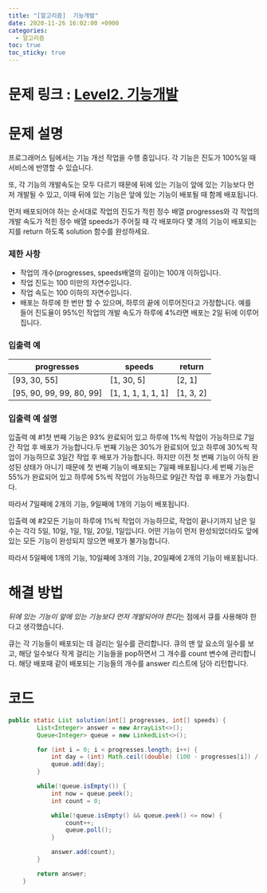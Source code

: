 ```yaml
---
title: "[알고리즘]  기능개발"
date: 2020-11-26 16:02:00 +0900
categories:
  - 알고리즘
toc: true
toc_sticky: true
---
```


# 문제 링크 : [Level2. 기능개발](https://programmers.co.kr/learn/courses/30/lessons/42586)


# **문제 설명**

프로그래머스 팀에서는 기능 개선 작업을 수행 중입니다. 각 기능은 진도가 100%일 때 서비스에 반영할 수 있습니다.

또, 각 기능의 개발속도는 모두 다르기 때문에 뒤에 있는 기능이 앞에 있는 기능보다 먼저 개발될 수 있고, 이때 뒤에 있는 기능은 앞에 있는 기능이 배포될 때 함께 배포됩니다.

먼저 배포되어야 하는 순서대로 작업의 진도가 적힌 정수 배열 progresses와 각 작업의 개발 속도가 적힌 정수 배열 speeds가 주어질 때 각 배포마다 몇 개의 기능이 배포되는지를 return 하도록 solution 함수를 완성하세요.

### 제한 사항

- 작업의 개수(progresses, speeds배열의 길이)는 100개 이하입니다.
- 작업 진도는 100 미만의 자연수입니다.
- 작업 속도는 100 이하의 자연수입니다.
- 배포는 하루에 한 번만 할 수 있으며, 하루의 끝에 이루어진다고 가정합니다. 예를 들어 진도율이 95%인 작업의 개발 속도가 하루에 4%라면 배포는 2일 뒤에 이루어집니다.

### 입출력 예

|progresses|speeds|return|
|---|---|---|
|[93, 30, 55]|[1, 30, 5]|[2, 1]
|[95, 90, 99, 99, 80, 99]|[1, 1, 1, 1, 1, 1]|[1, 3, 2]

### 입출력 예 설명

입출력 예 #1첫 번째 기능은 93% 완료되어 있고 하루에 1%씩 작업이 가능하므로 7일간 작업 후 배포가 가능합니다.두 번째 기능은 30%가 완료되어 있고 하루에 30%씩 작업이 가능하므로 3일간 작업 후 배포가 가능합니다. 하지만 이전 첫 번째 기능이 아직 완성된 상태가 아니기 때문에 첫 번째 기능이 배포되는 7일째 배포됩니다.세 번째 기능은 55%가 완료되어 있고 하루에 5%씩 작업이 가능하므로 9일간 작업 후 배포가 가능합니다.

따라서 7일째에 2개의 기능, 9일째에 1개의 기능이 배포됩니다.

입출력 예 #2모든 기능이 하루에 1%씩 작업이 가능하므로, 작업이 끝나기까지 남은 일수는 각각 5일, 10일, 1일, 1일, 20일, 1일입니다. 어떤 기능이 먼저 완성되었더라도 앞에 있는 모든 기능이 완성되지 않으면 배포가 불가능합니다.

따라서 5일째에 1개의 기능, 10일째에 3개의 기능, 20일째에 2개의 기능이 배포됩니다.

# 해결 방법

*뒤에 있는 기능이 앞에 있는 기능보다 먼저 개발되어야 한다*는 점에서 큐를 사용해야 한다고 생각했습니다.

큐는 각 기능들이 배포되는 데 걸리는 일수를 관리합니다. 큐의 맨 앞 요소의 일수를 보고, 해당 일수보다 작게 걸리는 기능들을 pop하면서 그 개수를 count 변수에 관리합니다. 해당 배포때 같이 배포되는 기능들의 개수를 answer 리스트에 담아 리턴합니다.

# 코드

```java
public static List solution(int[] progresses, int[] speeds) {
        List<Integer> answer = new ArrayList<>();
        Queue<Integer> queue = new LinkedList<>();

        for (int i = 0; i < progresses.length; i++) {
            int day = (int) Math.ceil((double) (100 - progresses[i]) / speeds[i]);
            queue.add(day);
        }

        while(!queue.isEmpty()) {
            int now = queue.peek();
            int count = 0;

            while(!queue.isEmpty() && queue.peek() <= now) {
                count++;
                queue.poll();
            }

            answer.add(count);
        }

        return answer;
    }
```